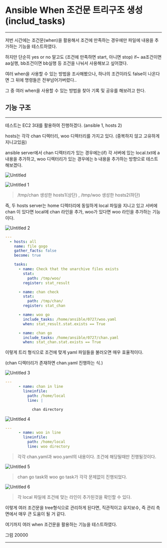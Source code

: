 # Ansible When 조건문 트리구조 생성(includ_tasks)

---

저번 시간에는 조건문(when)을 활용해서 조건에 만족하는 경우에만 파일에 내용을 추가하는 기능을 테스트하였다.

하지만 단순히 yes or no 말고도 (조건에 만족하면 start, 아니면 stop) if~ aa조건이면 aa실행, bb조건이면 bb실행 등 조건을 나눠서 사용해보고 싶어졌다.

여러 when을 사용할 수 있는 방법을 조사해봤으나, 하나의 조건이라도 false이 나온다면 그 뒤에 명령들은 전부넘어가버렸다..

그 중 여러 when을 사용할 수 있는 방법을 찾아 기록 및 공유를 해보려고 한다.

## 기능 구조

---

테스트는 EC2 3대를 활용하여 진행하겠다. (ansible 1, hosts 2)

hosts는 각각 chan 디렉터리, woo 디렉터리를 가지고 있다. (중복하지 않고 고유하게 지니고있음)

ansible server에서 chan 디렉터리가 있는 경우에는(if) 각 서버에 있는 local.txt에 a 내용을 추가하고, woo 디렉터리가 있는 경우에는 b 내용을 추가하는 방향으로 테스트해보겠다.

![Untitled](https://user-images.githubusercontent.com/84123877/181406169-38412387-82e8-4b7a-861c-41574f04314b.png)

![Untitled 1](https://user-images.githubusercontent.com/84123877/181406157-663f7d8c-df9d-43a8-b7b0-3d0f86c1c5be.png)

> /tmp/chan 생성한 hosts1(상단) , /tmp/woo 생성한 hosts2(하단)
> 

즉, 두 hosts server는 home 디렉터리에 동일하게 local 파일을 지니고 있고 서버에 chan 이 있다면 local에 chan 라인을 추가, woo가 있다면 woo 라인을 추가하는 기능이다.

![Untitled 2](https://user-images.githubusercontent.com/84123877/181406160-2419d7b3-0862-430a-b7d5-a642d69c044f.png)

```yaml
---
  - hosts: all
    name: file gogo
    gather_facts: false
    become: true

    tasks:
      - name: Check that the unarchive files exists
        stat:
          path: /tmp/woo/
        register: stat_result

      - name: chan check
        stat:
          path: /tmp/chan/
        register: stat_chan

      - name: woo go
        include_tasks: /home/ansible/0727/woo.yaml
        when: stat_result.stat.exists == True

      - name: chan go
        include_tasks: /home/ansible/0727/chan.yaml
        when: stat_chan.stat.exists == True
```

이렇게 트리 형식으로 조건에 맞게 yaml 파일들을 불러오면 매우 효율적이다.

(chan 디렉터리가 존재하면 chan.yaml 진행하는 식.)

![Untitled 3](https://user-images.githubusercontent.com/84123877/181406162-f00798fa-fa52-4ce6-85dd-ff67ff62f7a9.png)

```yaml
---
      - name: chan in line
        lineinfile:
          path: /home/local
          line: |

            chan directory
```

![Untitled 4](https://user-images.githubusercontent.com/84123877/181406163-158ce836-a01e-425a-bb3d-46da540080db.png)

```yaml
---
      - name: woo in line
        lineinfile:
          path: /home/local
          line: woo directory
```

> 각각 chan.yaml과 woo.yaml의 내용이다. 조건에 해당될때만 진행될것이다.
> 

![Untitled 5](https://user-images.githubusercontent.com/84123877/181406165-c0a1c323-c275-42b3-87dd-8df128f17390.png)

> chan go task와 woo go task가 각각 문제없이 진행되었다.
> 

![Untitled 6](https://user-images.githubusercontent.com/84123877/181406167-7f6eaee5-31cd-4803-b021-a8ab1a81b4b2.png)

> 각 local 파일에 조건에 맞는 라인이 추가된것을 확인할 수 있다.
> 

이렇게 여러 조건문을 tree형식으로 관리하게 된다면, 직관적이고 유지보수, 즉 관리 측면에서 매우 큰 도움이 될 거 같다.

여기까지 여러 when 조건문을 활용하는 기능을 테스트하였다.

그럼 20000

---
